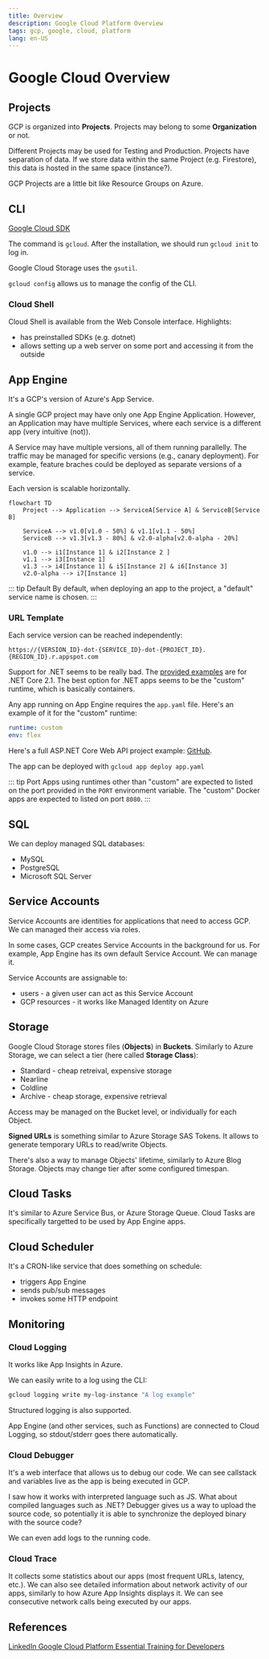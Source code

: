 ```yaml
---
title: Overview
description: Google Cloud Platform Overview
tags: gcp, google, cloud, platform
lang: en-US
---
```


# Google Cloud Overview

## Projects

GCP is organized into **Projects**. Projects may belong to some **Organization**
or not.

Different Projects may be used for Testing and Production. Projects have
separation of data. If we store data within the same Project (e.g. Firestore),
this data is hosted in the same space (instance?).

GCP Projects are a little bit like Resource Groups on Azure.

## CLI

[Google Cloud SDK](https://cloud.google.com/sdk/docs/install-sdk)

The command is `gcloud`. After the installation, we should run `gcloud init` to
log in.

Google Cloud Storage uses the `gsutil`.

`gcloud config` allows us to manage the config of the CLI.

### Cloud Shell

Cloud Shell is available from the Web Console interface. Highlights:

- has preinstalled SDKs (e.g. dotnet)
- allows setting up a web server on some port and accessing it from the outside

## App Engine

It's a GCP's version of Azure's App Service.

A single GCP project may have only one App Engine Application. However, an
Application may have multiple Services, where each service is a different app
(very intuitive (not)).

A Service may have multiple versions, all of them running parallelly. The
traffic may be managed for specific versions (e.g., canary deployment). For
example, feature braches could be deployed as separate versions of a service.

Each version is scalable horizontally.

```mermaid
flowchart TD
    Project --> Application --> ServiceA[Service A] & ServiceB[Service B]

    ServiceA --> v1.0[v1.0 - 50%] & v1.1[v1.1 - 50%]
    ServiceB --> v1.3[v1.3 - 80%] & v2.0-alpha[v2.0-alpha - 20%]

    v1.0 --> i1[Instance 1] & i2[Instance 2 ]
    v1.1 --> i3[Instance 1]
    v1.3 --> i4[Instance 1] & i5[Instance 2] & i6[Instance 3]
    v2.0-alpha --> i7[Instance 1]
```

::: tip Default
By default, when deploying an app to the project, a "default" service name is
chosen.
:::

### URL Template

Each service version can be reached independently:

```
https://{VERSION_ID}-dot-{SERVICE_ID}-dot-{PROJECT_ID}.{REGION_ID}.r.appspot.com
```

Support for .NET seems to be really bad. The [provided
examples](https://github.com/GoogleCloudPlatform/dotnet-docs-samples) are for
.NET Core 2.1. The best option for .NET apps seems to be the "custom" runtime,
which is basically containers.

Any app running on App Engine requires the `app.yaml` file. Here's an example of
it for the "custom" runtime:

```yaml
runtime: custom
env: flex
```

Here's a full ASP.NET Core Web API project example:
[GitHub](https://github.com/marcinjahn/gcp-dotnet-example).

The app can be deployed with `gcloud app deploy app.yaml`

::: tip Port
Apps using runtimes other than "custom" are expected to listed on the port
provided in the `PORT` environment variable. The "custom" Docker apps are
expected to listed on port `8080`.
:::

## SQL

We can deploy managed SQL databases:

- MySQL
- PostgreSQL
- Microsoft SQL Server

## Service Accounts

Service Accounts are identities for applications that need to access GCP. We can
managed their access via roles.

In some cases, GCP creates Service Accounts in the background for us. For
example, App Engine has its own default Service Account. We can manage it.

Service Accounts are assignable to:

- users - a given user can act as this Service Account
- GCP resources - it works like Managed Identity on Azure

## Storage

Google Cloud Storage stores files (**Objects**) in **Buckets**. Similarly to
Azure Storage, we can select a tier (here called **Storage Class**):

- Standard - cheap retreival, expensive storage
- Nearline
- Coldline
- Archive - cheap storage, expensive retrieval

Access may be managed on the Bucket level, or individually for each Object.

**Signed URLs** is something similar to Azure Storage SAS Tokens. It allows to
generate temporary URLs to read/write Objects.

There's also a way to manage Objects' lifetime, similarly to Azure Blog Storage.
Objects may change tier after some configured timespan.

## Cloud Tasks

It's similar to Azure Service Bus, or Azure Storage Queue. Cloud Tasks are
specifically targetted to be used by App Engine apps.

## Cloud Scheduler

It's a CRON-like service that does something on schedule:

- triggers App Engine
- sends pub/sub messages
- invokes some HTTP endpoint

## Monitoring

### Cloud Logging

It works like App Insights in Azure.

We can easily write to a log using the CLI:

```sh
gcloud logging write my-log-instance "A log example"
```

Structured logging is also supported.

App Engine (and other services, such as Functions) are connected to Cloud
Logging, so stdout/stderr goes there automatically.

### Cloud Debugger

It's a web interface that allows us to debug our code. We can see callstack and
variables live as the app is being executed in GCP.

I saw how it works with interpreted language such as JS. What about compiled
languages such as .NET? Debugger gives us a way to upload the source code, so
potentially it is able to synchronize the deployed binary with the source code?

We can even add logs to the running code.

### Cloud Trace

It collects some statistics about our apps (most frequent URLs, latency, etc.).
We can also see detailed information about network activity of our apps,
similarly to how Azure App Insights displays it. We can see consecutive network
calls being executed by our apps.

## References

[LinkedIn Google Cloud Platform Essential Training for
Developers](https://www.linkedin.com/learning/google-cloud-platform-gcp-essential-training-for-developers)